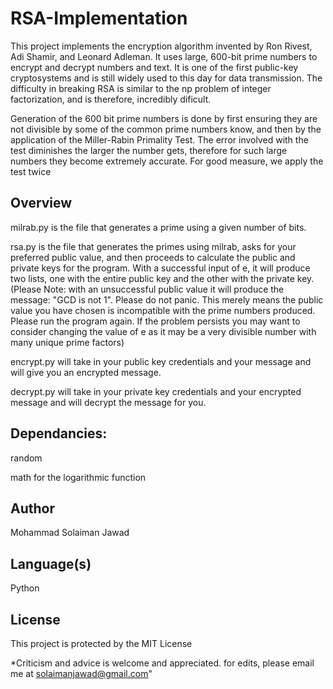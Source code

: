 # RSA-Implementation


This project implements the encryption algorithm invented by Ron Rivest, Adi Shamir, and Leonard Adleman. It uses large, 
600-bit prime numbers to encrypt and decrypt numbers and text. It is one of the first public-key cryptosystems
and is still widely used to this day for data transmission. The difficulty in breaking RSA is similar to 
the np problem of integer factorization, and is therefore, incredibly dificult.

Generation of the 600 bit prime numbers is done by first ensuring they are not divisible by some of the common prime numbers know, and then by the application of the Miller-Rabin Primality Test. The error involved with the test diminishes the larger the number gets, therefore for such large numbers they become extremely accurate. For good measure, we apply the test twice


## Overview

milrab.py is the file that generates a prime using a given number of bits.

rsa.py is the file that generates the primes using milrab, asks for your preferred public value, and then proceeds to 
calculate the public and private keys for the program. With a successful input of e, it will produce two 
lists, one with the entire public key and the other with the private key.
(Please Note: with an unsuccessful public value it will produce the message: "GCD is not 1". Please do not panic.
This merely means the public value you have chosen is incompatible with the prime numbers produced.  
Please run the program again. If the problem persists you may want to consider changing the value of e as it may be 
a very divisible number with many unique prime factors)

encrypt.py will take in your public key credentials and your message and will give you an encrypted message.

decrypt.py will take in your private key credentials and your encrypted message and will decrypt the message for you.


## Dependancies:

random

math for the logarithmic function

## Author
Mohammad Solaiman Jawad

## Language(s)
Python

## License
This project is protected by the MIT License



*Criticism and advice is welcome and appreciated. for edits, please email me at solaimanjawad@gmail.com"



